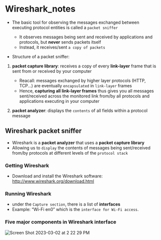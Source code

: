 # Wireshark_notes

- The basic tool for observing the messages exchanged between executing protocol entities is called a `packet sniffer`
    - It observes messages being sent and received by applications and protocols, but **never** sends packets itself
    - Instead, it receives/sent `a copy of packets`

- Structure of a packet sniffer:
1. **packet capture library**: receives a copy of every **link-layer** frame that is sent from or received by your computer
    - Reacall: messages exchanged by higher layer protocols (HTTP, TCP...) are eventually `encapsulated` in `link-layer` frames
    - Hence, **capturing all link-layer frames** thus gives you all messages sent/received across the monitored link from/by all protocols and applications executing in your computer

2. **packet analyzer**: displays the `contents` of all fields within a protocol message

## Wireshark packet sniffer
- Wireshark is a **packet analyzer** that uses a **packet capture library**
- Allowing us to `display` the contents of messages being sent/received from/by protocols at different levels of the `protocol stack`

### Getting Wireshark
- Download and install the Wireshark software: http://www.wireshark.org/download.html

### Running Wireshark
- under the `Capture section`, there is a list of **interfaces**
- Example: “Wi-Fi en0” which is the `interface for Wi-Fi access`. 

### Five major components in Wireshark interface 
![Screen Shot 2023-03-02 at 2 22 29 PM](https://user-images.githubusercontent.com/75557717/222572975-fc6ceb81-7aef-4f15-bc69-a757bd84ba72.png)
